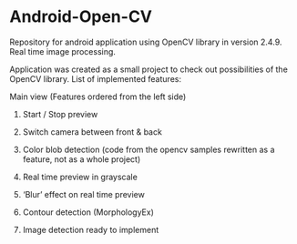 ﻿# Android-Open-CV
Repository for android application using OpenCV library in version 2.4.9. Real time image processing.

Application was created as a small project to check out possibilities of the OpenCV library. List of implemented features:

Main view 
(Features ordered from the left side)
















1. Start / Stop preview 
2. Switch camera between front & back
3. Color blob detection (code from the opencv samples rewritten as a feature, not as a whole project)


















4. Real time preview in grayscale


















5. ‘Blur’ effect on real time preview
 


















6. Contour detection (MorphologyEx)





















7. Image detection ready to implement



